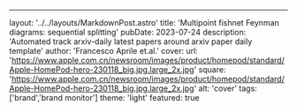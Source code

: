---layout: '../../layouts/MarkdownPost.astro'title: 'Multipoint fishnet Feynman diagrams: sequential splitting'pubDate: 2023-07-24description: 'Automated track arxiv-daily latest papers around arxiv paper daily template'author: 'Francesco Aprile et.al.'cover:    url: 'https://www.apple.com.cn/newsroom/images/product/homepod/standard/Apple-HomePod-hero-230118_big.jpg.large_2x.jpg'    square: 'https://www.apple.com.cn/newsroom/images/product/homepod/standard/Apple-HomePod-hero-230118_big.jpg.large_2x.jpg'    alt: 'cover'tags: ['brand','brand monitor']theme: 'light'featured: true
